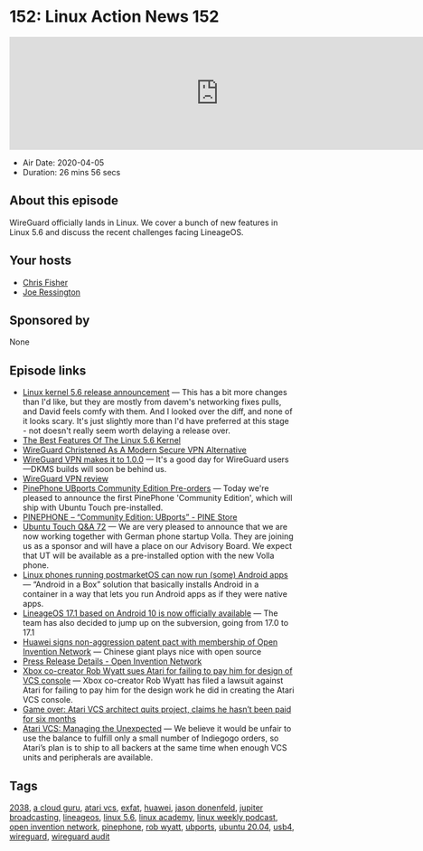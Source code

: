 # 152: Linux Action News 152

<iframe src="https://player.fireside.fm/v2/DAcK9LdX+IAXCTc_4?theme=dark" width="740" height="200" frameborder="0" scrolling="no"></iframe>

* Air Date: 2020-04-05
* Duration: 26 mins 56 secs

## About this episode

WireGuard officially lands in Linux. We cover a bunch of new features in Linux 5.6 and discuss the recent challenges facing LineageOS.

## Your hosts
* [Chris Fisher](https://linuxactionnews.com/hosts/chris)
* [Joe Ressington](https://linuxactionnews.com/hosts/joe)

## Sponsored by

None



## Episode links

  * [Linux kernel 5.6 release announcement](https://lkml.org/lkml/2020/3/29/379 "Linux kernel 5.6 release announcement") — This has a bit more changes than I'd like, but they are mostly from davem's networking fixes pulls, and David feels comfy with them. And I looked over the diff, and none of it looks scary. It's just slightly more than I'd have preferred at this stage - not doesn't really seem worth delaying a release over. 
  * [The Best Features Of The Linux 5.6 Kernel](https://www.phoronix.com/scan.php?page=news_item&px=Linux-5.6-The-Best-Features "The Best Features Of The Linux 5.6 Kernel")
  * [WireGuard Christened As A Modern Secure VPN Alternative](https://www.phoronix.com/scan.php?page=news_item&px=WireGuard-1.0.0-Released "WireGuard Christened As A Modern Secure VPN Alternative")
  * [WireGuard VPN makes it to 1.0.0](https://arstechnica.com/gadgets/2020/03/wireguard-vpn-makes-it-to-1-0-0-and-into-the-next-linux-kernel/ "WireGuard VPN makes it to 1.0.0") — It's a good day for WireGuard users—DKMS builds will soon be behind us.
  * [WireGuard VPN review](https://arstechnica.com/gadgets/2018/08/wireguard-vpn-review-fast-connections-amaze-but-windows-support-needs-to-happen/ "WireGuard VPN review")
  * [PinePhone UBports Community Edition Pre-orders](https://ubports.com/blog/ubports-blog-1/post/pinephone-ubports-community-edition-pre-orders-are-open-271 "PinePhone UBports Community Edition Pre-orders") — Today we're pleased to announce the first PinePhone 'Community Edition', which will ship with Ubuntu Touch pre-installed.
  * [PINEPHONE – “Community Edition: UBports” - PINE Store](https://store.pine64.org/?product=pinephone-community-edition-ubports-limited-edition-linux-smartphone "PINEPHONE – “Community Edition: UBports” - PINE Store")
  * [Ubuntu Touch Q&A 72](https://ubports.com/blog/ubports-blog-1/post/ubuntu-touch-q-a-72-268 "Ubuntu Touch Q&A 72") — We are very pleased to announce that we are now working together with German phone startup Volla. They are joining us as a sponsor and will have a place on our Advisory Board. We expect that UT will be available as a pre-installed option with the new Volla phone.
  * [Linux phones running postmarketOS can now run (some) Android apps](https://liliputing.com/2020/03/linux-phones-running-postmarketos-can-now-run-some-android-apps-thanks-to-anbox.html "Linux phones running postmarketOS can now run \(some\) Android apps") — “Android in a Box” solution that basically installs Android in a container in a way that lets you run Android apps as if they were native apps.
  * [LineageOS 17.1 based on Android 10 is now officially available](https://www.xda-developers.com/lineageos-17-1-android-10-officially-available/ "LineageOS 17.1 based on Android 10 is now officially available") — The team has also decided to jump up on the subversion, going from 17.0 to 17.1
  * [Huawei signs non-aggression patent pact with membership of Open Invention Network](https://www.theregister.co.uk/2020/04/02/huawei_open_invention_network/ "Huawei signs non-aggression patent pact with membership of Open Invention Network") — Chinese giant plays nice with open source
  * [Press Release Details - Open Invention Network](https://www.openinventionnetwork.com/pressrelease_details/?id=103 "Press Release Details - Open Invention Network")
  * [Xbox co-creator Rob Wyatt sues Atari for failing to pay him for design of VCS console](https://venturebeat.com/2020/04/02/xbox-co-creator-rob-wyatt-sues-atari-for-failing-to-pay-him-for-design-of-vcs-console/ "Xbox co-creator Rob Wyatt sues Atari for failing to pay him for design of VCS console") — Xbox co-creator Rob Wyatt has filed a lawsuit against Atari for failing to pay him for the design work he did in creating the Atari VCS console.
  * [Game over: Atari VCS architect quits project, claims he hasn’t been paid for six months](https://www.theregister.co.uk/2019/10/08/atari_architect_quits/ "Game over: Atari VCS architect quits project, claims he hasn’t been paid for six months")
  * [Atari VCS: Managing the Unexpected](https://medium.com/@atarivcs/atari-vcs-managing-the-unexpected-d87ac17b99df "Atari VCS: Managing the Unexpected") — We believe it would be unfair to use the balance to fulfill only a small number of Indiegogo orders, so Atari’s plan is to ship to all backers at the same time when enough VCS units and peripherals are available.



## Tags

[2038](https://linuxactionnews.com/tags/2038), [a cloud guru](https://linuxactionnews.com/tags/a%20cloud%20guru), [atari vcs](https://linuxactionnews.com/tags/atari%20vcs), [exfat](https://linuxactionnews.com/tags/exfat), [huawei](https://linuxactionnews.com/tags/huawei), [jason donenfeld](https://linuxactionnews.com/tags/jason%20donenfeld), [jupiter broadcasting](https://linuxactionnews.com/tags/jupiter%20broadcasting), [lineageos](https://linuxactionnews.com/tags/lineageos), [linux 5.6](https://linuxactionnews.com/tags/linux%205.6), [linux academy](https://linuxactionnews.com/tags/linux%20academy), [linux weekly podcast](https://linuxactionnews.com/tags/linux%20weekly%20podcast), [open invention network](https://linuxactionnews.com/tags/open%20invention%20network), [pinephone](https://linuxactionnews.com/tags/pinephone), [rob wyatt](https://linuxactionnews.com/tags/rob%20wyatt), [ubports](https://linuxactionnews.com/tags/ubports), [ubuntu 20.04](https://linuxactionnews.com/tags/ubuntu%2020.04), [usb4](https://linuxactionnews.com/tags/usb4), [wireguard](https://linuxactionnews.com/tags/wireguard), [wireguard audit](https://linuxactionnews.com/tags/wireguard%20audit)